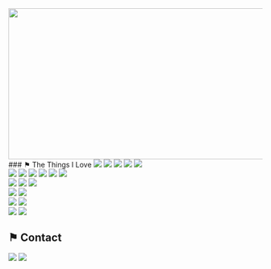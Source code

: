 <a href="https://github.com/devxb/gitanimals">
<img
  src="https://render.gitanimals.org/farms/chromeheartz"
  width="600"
  height="300"
/>
</a>
### &#9873; The Things I Love
<span><a href="https://developer.mozilla.org/ko/docs/Web/JavaScript"><img src="https://img.shields.io/badge/javascript-%23323330.svg?style=for-the-badge&logo=javascript&logoColor=%23F7DF1E"></a></span>
<span><a href="https://www.typescriptlang.org/"><img src="https://img.shields.io/badge/TypeScript-007ACC?style=for-the-badge&logo=typescript&logoColor=white"></a></span>
<span><a href="https://ko.reactjs.org/"><img src="https://img.shields.io/badge/react-%2320232a.svg?style=for-the-badge&logo=react&logoColor=%2361DAFB"></a></span>
<span><a href="https://nextjs.org/"><img src="https://img.shields.io/badge/-Next.js-23F7DF1E?style=for-the-badge&logo=Next.js&logoColor=white&color=000000"></a></span>
<span><a href="https://reactnative.dev/"><img src="https://img.shields.io/badge/reactnative-%2320232a.svg?style=for-the-badge&logo=react&logoColor=%2361DAFB"></a></span>
<br />
<span><a href="https://tanstack.com/query/latest"><img src="https://img.shields.io/badge/-TanStackQuery-61DAFB?style=for-the-badge&logo=ReactQuery&logoColor=white"></a></span>
<span><a href="https://ko.redux.js.org/introduction/getting-started/"><img src="https://img.shields.io/badge/-Redux-23F7DF1E?style=for-the-badge&logo=Redux&logoColor=white&color=764abc"></a></span>
<span><a href="https://recoiljs.org/ko/"><img src="https://img.shields.io/badge/-Recoil-23F7DF1E?style=for-the-badge&logo=Recoil&logoColor=white&color=3578e5"></a></span>
<span><a href="https://redux-toolkit.js.org/"><img src="https://img.shields.io/badge/redux--toolkit-%23593d88.svg?style=for-the-badge&logo=redux&logoColor=white"></a></span>
<span><a href="https://github.com/redux-saga/redux-saga"><img src="https://img.shields.io/badge/redux--saga-999999.svg?style=for-the-badge&logo=reduxsaga&logoColor=white"></a></span>
<span><a href="https://github.com/mobxjs"><img src="https://img.shields.io/badge/mobx-FF7102?style=for-the-badge&logo=MobX-State-Tree&logoColor=white"></a></span>
<br />
<span><a href="https://sass-lang.com/"><img src="https://img.shields.io/badge/-Sass-23F7DF1E?style=for-the-badge&logo=Sass&logoColor=white&color=cd6699"></a></span>
<span><a href="https://styled-components.com/"><img src="https://img.shields.io/badge/-styledComponents-23F7DF1E?style=for-the-badge&logo=styledcomponents&logoColor=white&color=DB7093"></a></span>
<span><a href="https://tailwindcss.com/"><img src="https://img.shields.io/badge/-tailwind-06B6D4?style=for-the-badge&logo=TailwindCss&logoColor=white"></a></span>
<br />
<span><a href="https://jestjs.io/"><img src="https://img.shields.io/badge/-Jest-C21325?style=for-the-badge&logo=Jest&logoColor=white"></a></span>
<span><a href="https://testing-library.com/"><img src="https://img.shields.io/badge/-TestingLibrary-E33332?style=for-the-badge&logo=TestingLibrary&logoColor=white"></a></span>
<br />
<span><a href="https://webpack.kr/"><img src="https://img.shields.io/badge/webpack-%238DD6F9.svg?style=for-the-badge&logo=webpack&logoColor=black"></a></span>
<span><a href="https://babeljs.io/"><img src="https://img.shields.io/badge/babel-F9DC3E.svg?style=for-the-badge&logo=babel&logoColor=black"></a></span>
<br/>
<span><img src="https://img.shields.io/badge/Git-F05032?style=for-the-badge&logo=Git&logoColor=white"></span>
<span><img src="https://img.shields.io/badge/GitHub-181717?style=for-the-badge&logo=GitHub&logoColor=white"></span>

## &#9873; Contact

<a href="http://bibiboy.co.kr"><img src="https://img.shields.io/badge/Portfolio-FF3633?style=for-the-badge&logo=Micro.blog&logoColor=white" /></a>
<a href="https://www.instagram.com/barnesquiat/"><img src="https://img.shields.io/badge/instagram-E4405F?style=for-the-badge&logo=Instagram&logoColor=white" /></a>

<!-- <a href="https://velog.io/@bibiboy"><img src="https://img.shields.io/badge/velog-20C997?style=for-the-badge&logo=Velog&logoColor=white" /></a> -->
<!-- ![bibi-ezgif com-crop](https://github.com/user-attachments/assets/83b0d118-2b03-4069-8176-7d76620eb770)-->
